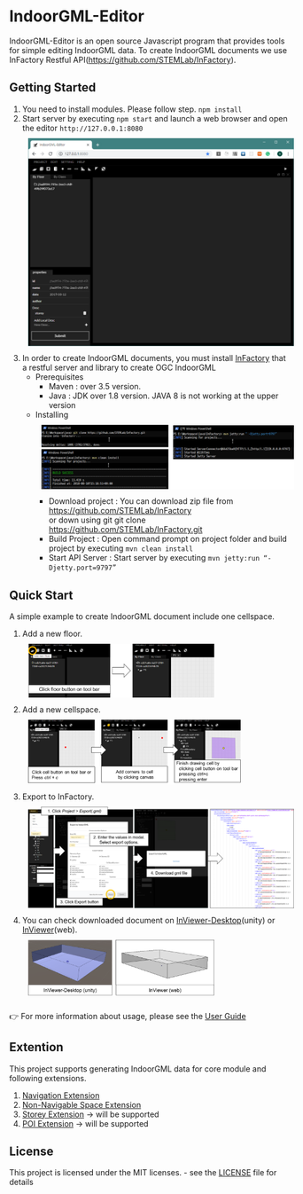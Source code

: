IndoorGML-Editor
=============

IndoorGML-Editor is an open source Javascript program that provides tools for simple editing IndoorGML data. To create IndoorGML documents we use InFactory Restful API(https://github.com/STEMLab/InFactory).


## Getting Started
1. You need to install modules. Please follow step. `npm install`
2. Start server by executing `npm start` and launch a web browser and open the editor `http://127.0.0.1:8080`
<img width="700px" src="assets/readme/01_start.PNG" style="margin:10px"></img>
3. In order to create IndoorGML documents, you must install [InFactory](https://github.com/STEMLab/InFactory) that a restful server and library to create OGC IndoorGML
   * Prerequisites
       - Maven : over 3.5 version.
       - Java : JDK over 1.8 version. JAVA 8 is not working at the upper version
   * Installing
                    <img src="assets/readme/02_infactory.png" style="margin:10px"></img>
       - Download project : You can download zip file from https://github.com/STEMLab/InFactory
          <br> or down using git  git clone https://github.com/STEMLab/InFactory.git
       - Build Project : Open command prompt on project folder and build project by executing `mvn clean install`
       - Start API Server : Start server by executing `mvn jetty:run “-Djetty.port=9797”` 

## Quick Start
A simple example to create IndoorGML document include one cellspace.
1. Add a new floor.<br>
   <img width="70%" src="assets/readme/03_floor.png" style="margin:10px"></img>
2. Add a new cellspace.<br>
    <img width="80%" src="assets/readme/04_cell.png" style="margin:10px"></img>
3. Export to InFactory.<br>
    <img width="100%" src="assets/readme/05_export.png" style="margin:10px"></img>
4. You can check downloaded document on [InViewer-Desktop](https://github.com/STEMLab/InViewer-Desktop)(unity) or [InViewer](https://github.com/STEMLab/InViewer)(web).<br>
    <img width="70%" src="assets/readme/06_inviewer.PNG" style="margin:10px"></img>

:point_right: For more information about usage, please see the [User Guide](https://github.com/STEMLab/InEditor/blob/master/Guide/UserGuide/Index.md)

## Extention
This project supports generating IndoorGML data for core module and following extensions.
  1. [Navigation Extension](http://schemas.opengis.net/indoorgml/1.0/indoorgmlnavi.xsd)
  2. [Non-Navigable Space Extension](http://www.indoorgml.net/extensions/indoorgmlnonnavispace.xsd)
  3. [Storey Extension](http://www.indoorgml.net/extensions/indoorgmlstoreyextension.xsd) → will be supported
  4. [POI Extension]() → will be supported

## License
This project is licensed under the MIT licenses. - see the [LICENSE](https://github.com/STEMLab/IndoorGML-Editor/blob/master/LICENSE) file for details
